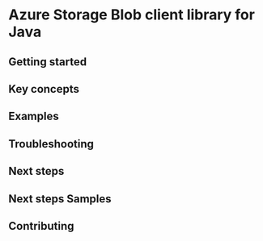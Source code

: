 # Azure Storage Blob client library for Java

## Getting started

## Key concepts

## Examples

## Troubleshooting

## Next steps

## Next steps Samples

## Contributing

